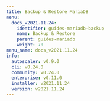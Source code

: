 ```yaml
---
title: Backup & Restore MariaDB
menu:
  docs_v2021.11.24:
    identifier: guides-mariadb-backup
    name: Backup & Restore
    parent: guides-mariadb
    weight: 70
menu_name: docs_v2021.11.24
info:
  autoscaler: v0.9.0
  cli: v0.24.0
  community: v0.24.0
  enterprise: v0.11.0
  installer: v2021.11.24
  version: v2021.11.24
---
```


